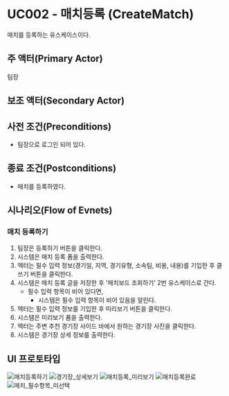 # UC002 - 매치등록 (CreateMatch)

매치를 등록하는 유스케이스이다.

## 주 액터(Primary Actor)

팀장

## 보조 액터(Secondary Actor)

## 사전 조건(Preconditions)

- 팀장으로 로그인 되어 있다.

## 종료 조건(Postconditions)

- 매치를 등록하였다.

## 시나리오(Flow of Evnets)

### 매치 등록하기

1. 팀장은 등록하기 버튼을 클릭한다.
2. 시스템은 매치 등록 폼을 출력한다.
3. 엑터는 필수 입력 정보(경기일, 지역, 경기유형, 소속팀, 비용, 내용)를 기입한 후 클쓰기 버튼을 클릭한다.
4. 시스템은 매치 등록 글을 저장한 후 '매치보드 조회하기' 2번 유스케이스로 간다.
    - 필수 입력 항목이 비어 있다면,
        - 시스템은 필수 입력 항목이 비어 있음을 알린다.
5. 엑터는 필수 입력 정보를 기입한 후 미리보기 버튼을 클릭한다.
6. 시스템은 미리보기 폼을 출력한다.
7. 엑터는 주변 추천 경기장 사이드 바에서 원하는 경기장 사진을 클릭한다.
8. 시스템은 경기장 상세 정보를 출력한다.

### 

## UI 프로토타입
![매치등록하기](./images/CreateMatch.jpg)
![경기장_상세보기](./images/CreateMatchGround.jpg)
![매치등록_미리보기](./images/CreateMatchMirror.jpg)
![매치등록완료](./images/CreatedMatch.jpg)
![매치_필수항목_미선택](./images/necessaryNotNull.jpg)


